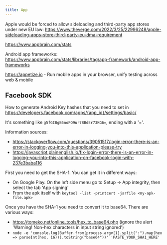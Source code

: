 ```yaml
---
title: App
---
```


Apple would be forced to allow sideloading and third-party app stores under new EU law: https://www.theverge.com/2022/3/25/22996248/apple-sideloading-apps-store-third-party-eu-dma-requirement

https://www.appbrain.com/stats

Android app frameworks: https://www.appbrain.com/stats/libraries/tag/app-framework/android-app-frameworks

https://appetize.io - Run mobile apps in your browser, unify testing across web & mobile

## Facebook SDK

How to generate Android Key hashes that you need to set in https://developers.facebook.com/apps/{app_id}/settings/basic/

It's something like `g5fGIBgB6noFO9ur78BdEr73KG6=`, ending with a '='.

Information sources:

- https://stackoverflow.com/questions/39051517/login-error-there-is-an-error-in-logging-you-into-this-application-please-try
- https://javascript.plainenglish.io/fix-login-error-there-is-an-error-in-logging-you-into-this-application-on-facebook-login-with-237e3baba116

First you need to get the SHA-1. You can get it in different ways:

- On Google Play. On the left side menu go to Setup → App integrity, then select the tab 'App signing'
- From the apk itself with `keytool -list -printcert -jarfile <my-apk-file.apk>`

Once you have the SHA-1 you need to convert it to base64. There are various ways:

- https://tomeko.net/online_tools/hex_to_base64.php (ignore the alert 'Warning! Non-hex characters in input string ignored')
- `node -e 'console.log(Buffer.from(process.argv[1].split(":").map(hex => parseInt(hex, 16))).toString("base64"))' 'PASTE_YOUR_SHA1_HERE'`
